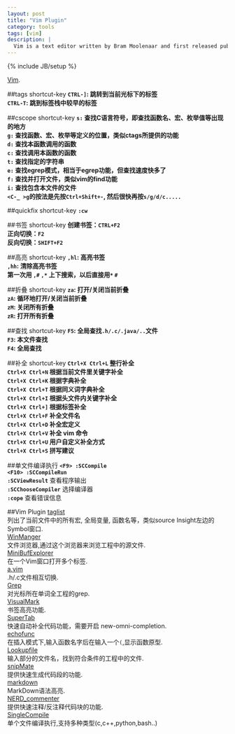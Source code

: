 ```yaml
---
layout: post
title: "Vim Plugin"
category: tools 
tags: [vim]
description: |
  Vim is a text editor written by Bram Moolenaar and first released publicly in 1991. Based on the vi editor common to Unix-like systems, Vim is designedfor use both from a command line interface and as a standalone application in a graphical user interface.
---
```

{% include JB/setup %}

[Vim](http://www.vim.org/).

##tags shortcut-key
**`CTRL-]`: 跳转到当前光标下的标签**  
**`CTRL-T`: 跳到标签栈中较早的标签**  

##cscope shortcut-key
**`s:` 查找C语言符号，即查找函数名、宏、枚举值等出现的地方**  
**`g:` 查找函数、宏、枚举等定义的位置，类似ctags所提供的功能**  
**`d:` 查找本函数调用的函数**  
**`c:` 查找调用本函数的函数**  
**`t:` 查找指定的字符串**  
**`e:` 查找egrep模式，相当于egrep功能，但查找速度快多了**  
**`f:` 查找并打开文件，类似vim的find功能**  
**`i:` 查找包含本文件的文件**  
**`<C-_ >g`的按法是先按`Ctrl+Shift+-`, 然后很快再按`s/g/d/c.....`**  

##quickfix shortcut-key
**`:cw`**  

##书签 shortcut-key
**创建书签：`CTRL+F2`**  
**正向切换：`F2`**  
**反向切换：`SHIFT+F2`**  

##高亮 shortcut-key
**`,hl`: 高亮书签**  
**`,hh`: 清除高亮书签**  
**第一次用 `,#`  `,*` 上下搜索，以后直接用`*` `#`**  

##折叠 shortcut-key
**`za`: 打开/关闭当前折叠**  
**`zA`: 循环地打开/关闭当前折叠**  
**`zM`: 关闭所有折叠**  
**`zR`: 打开所有折叠**  

##查找 shortcut-key
**`F5`: 全局查找`.h/.c/.java/..`文件**  
**`F3`: 本文件查找**  
**`F4`: 全局查找**  

##补全 shortcut-key
**`Ctrl+X Ctrl+L` 整行补全**  
**`Ctrl+X Ctrl+N` 根据当前文件里关键字补全**  
**`Ctrl+X Ctrl+K` 根据字典补全**  
**`Ctrl+X Ctrl+T` 根据同义词字典补全**  
**`Ctrl+X Ctrl+I` 根据头文件内关键字补全**  
**`Ctrl+X Ctrl+]` 根据标签补全**  
**`Ctrl+X Ctrl+F` 补全文件名**  
**`Ctrl+X Ctrl+D` 补全宏定义**  
**`Ctrl+X Ctrl+V` 补全 vim 命令**  
**`Ctrl+X Ctrl+U` 用户自定义补全方式**  
**`Ctrl+X Ctrl+S` 拼写建议**  

##单文件编译执行
**`<F9> :SCCompile`**  
**`<F10> :SCCompileRun`**  
**`:SCViewResult`** 查看程序输出  
**`:SCChooseCompiler`** 选择编译器  
**`:cope`** 查看错误信息  

##Vim Plugin
[taglist](http://www.vim.org/scripts/script.php?script_id=273)  
列出了当前文件中的所有宏, 全局变量, 函数名等，类似source Insight左边的Symbol窗口.  
[WinManger](http://www.vim.org/scripts/script.php?script_id=95)  
文件浏览器,通过这个浏览器来浏览工程中的源文件.  
[MiniBufExplorer](http://www.vim.org/scripts/script.php?script_id=159)  
在一个Vim窗口打开多个标签.  
[a.vim](http://www.vim.org/scripts/script.php?script_id=31)  
.h/.c文件相互切换.  
[Grep](http://www.vim.org/scripts/script.php?script_id=311)  
对光标所在单词全工程的grep.  
[VisualMark](http://www.vim.org/scripts/script.php?script_id=1026)  
书签高亮功能.  
[SuperTab](http://www.vim.org/scripts/script.php?script_id=1643)  
快速自动补全代码功能，需要开启 new-omni-completion.  
[echofunc](http://www.vim.org/scripts/script.php?script_id=1735)  
在插入模式下,输入函数名字后在输入一个`(`,显示函数原型.  
[Lookupfile](http://www.vim.org/scripts/script.php?script_id=1581)  
输入部分的文件名，找到符合条件的工程中的文件.  
[snipMate](http://www.vim.org/scripts/script.php?script_id=2882)  
提供快速生成代码段的功能.  
[markdown](http://www.vim.org/scripts/script.php?script_id=2882)  
MarkDown语法高亮.  
[NERD_commenter](http://www.vim.org/scripts/script.php?script_id=1218)  
提供快速注释/反注释代码块的功能.  
[SingleCompile](https://github.com/xuhdev/SingleCompile)  
单个文件编译执行,支持多种类型(c,c++,python,bash..)  
